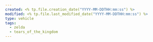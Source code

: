 ```yaml
---
created: <% tp.file.creation_date("YYYY-MM-DDTHH:mm:ss") %>
modified: <% tp.file.last_modified_date("YYYY-MM-DDTHH:mm:ss") %>
type: vehicle
tags:
  - zelda
  - tears_of_the_kingdom
---
```

